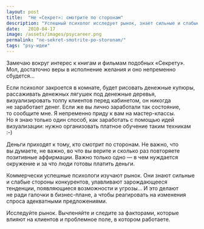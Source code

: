 ```yaml
---
layout: post
title:  "Не «Секрет»: смотрите по сторонам"
description: "Успешный психолог исследует рынок, знает сильные и слабые стороны как свои, так и конкурентов, улавливает тенденции и возможности."
date:   2010-04-17 
image: /assets/images/psycareer.png
permalink: "ne-sekret-smotrite-po-storonam/"
tags: "psy-идеи"
---
```


<p>Замечаю вокруг интерес к&nbsp;книгам и&nbsp;фильмам подобных «Секрету». Мол, достаточно веры в&nbsp;исполнение желания и&nbsp;оно непременно сбудется...</p>
<p>Если психолог закроется в&nbsp;комнате, будет рисовать денежные купюры, рассаживать денежных лягушек под денежные деревья, визуализировать толпу клиентов перед кабинетом, он&nbsp;никогда не&nbsp;заработает денег. Если&nbsp;же вы&nbsp;лично заработали так состояние, то&nbsp;сообщите мне. Я&nbsp;непременно приду к&nbsp;вам на&nbsp;мастер-классы. Но&nbsp;я&nbsp;знаю только один способ, как заработать с&nbsp;помощью идей визуализации: нужно организовать платное обучение таким техникам :-) </p>
<p>Деньги приходят к&nbsp;тому, кто смотрит по&nbsp;сторонам. Не&nbsp;важно, что вы&nbsp;думаете, не&nbsp;важно, во&nbsp;что вы&nbsp;верите и&nbsp;сколько раз повторяете позитивные аффирмации. Важно только одно&nbsp;— в&nbsp;чем нуждается окружение и&nbsp;за&nbsp;что люди готовы платить деньги.</p>
<p>Коммерчески успешные психологи изучают рынок. Они знают сильные и&nbsp;слабые стороны конкурентов, улавливают зарождающееся тенденции, появляющиеся возможности и&nbsp;угрозы... И&nbsp;это делают не&nbsp;ради галочки в&nbsp;бизнес-плане, а&nbsp;чтобы реагировать на&nbsp;изменения спроса адекватными предложениями.</p>
<p>Исследуйте рынок. Вычленяйте и&nbsp;следите за&nbsp;факторами, которые влияют на&nbsp;клиентов и&nbsp;проблемное поле, в&nbsp;котором работаете. </p>